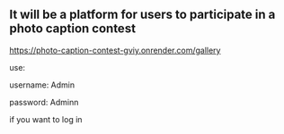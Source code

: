 ## It will be a platform for users to participate in a photo caption contest

https://photo-caption-contest-gviy.onrender.com/gallery

use: 

username: Admin

password: Adminn


if you want to log in

